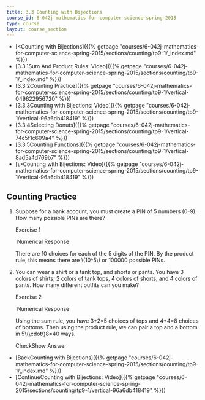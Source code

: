 ```yaml
---
title: 3.3 Counting with Bijections
course_id: 6-042j-mathematics-for-computer-science-spring-2015
type: course
layout: course_section
---
```

*   [<Counting with Bijections]({{% getpage "courses/6-042j-mathematics-for-computer-science-spring-2015/sections/counting/tp9-1/_index.md" %}})
*   [3.3.1Sum And Product Rules: Video]({{% getpage "courses/6-042j-mathematics-for-computer-science-spring-2015/sections/counting/tp9-1/_index.md" %}})
*   [3.3.2Counting Practice]({{% getpage "courses/6-042j-mathematics-for-computer-science-spring-2015/sections/counting/tp9-1/vertical-049622956720" %}})
*   [3.3.3Counting with Bijections: Video]({{% getpage "courses/6-042j-mathematics-for-computer-science-spring-2015/sections/counting/tp9-1/vertical-96a6db418419" %}})
*   [3.3.4Selecting Donuts]({{% getpage "courses/6-042j-mathematics-for-computer-science-spring-2015/sections/counting/tp9-1/vertical-74c5f1c609a4" %}})
*   [3.3.5Counting Functions]({{% getpage "courses/6-042j-mathematics-for-computer-science-spring-2015/sections/counting/tp9-1/vertical-8ad5a4d769b7" %}})
*   [\\>Counting with Bijections: Video]({{% getpage "courses/6-042j-mathematics-for-computer-science-spring-2015/sections/counting/tp9-1/vertical-96a6db418419" %}})

Counting Practice
-----------------

  

1.  Suppose for a bank account, you must create a PIN of 5 numbers (0-9). How many possible PINs are there?
    
    Exercise 1
    
    &nbsp;Numerical Response&nbsp;
    
    There are 10 choices for each of the 5 digits of the PIN. By the product rule, this means there are \\(10^5\\) or 100000 possible PINs.
    
  
3.  You can wear a shirt or a tank top, and shorts or pants. You have 3 colors of shirts, 2 colors of tank tops, 4 colors of shorts, and 4 colors of pants. How many different outfits can you make?
    
    Exercise 2
    
    &nbsp;Numerical Response&nbsp;
    
    Using the sum rule, you have 3+2=5 choices of tops and 4+4=8 choices of bottoms. Then using the product rule, we can pair a top and a bottom in 5\\(\\cdot\\)8=40 ways.
    
    CheckShow Answer
    

*   [BackCounting with Bijections]({{% getpage "courses/6-042j-mathematics-for-computer-science-spring-2015/sections/counting/tp9-1/_index.md" %}})
*   [ContinueCounting with Bijections: Video]({{% getpage "courses/6-042j-mathematics-for-computer-science-spring-2015/sections/counting/tp9-1/vertical-96a6db418419" %}})